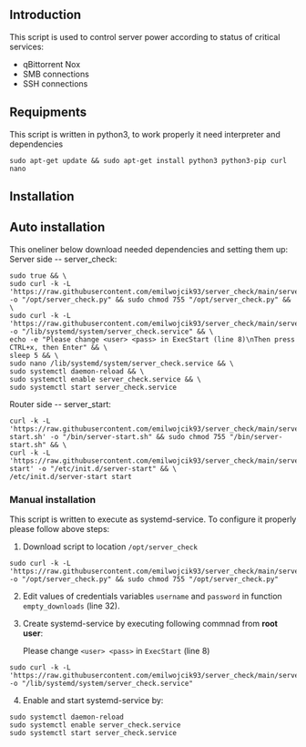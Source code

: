 ## Introduction

This script is used to control server power according to status of critical services:
- qBittorrent Nox
- SMB connections
- SSH connections


## Requipments
This script is written in python3, to work properly it need interpreter and dependencies
```
sudo apt-get update && sudo apt-get install python3 python3-pip curl nano
```
## Installation

## Auto installation
This oneliner below download needed dependencies and setting them up:
   Server side -- server_check:
```
sudo true && \
sudo curl -k -L 'https://raw.githubusercontent.com/emilwojcik93/server_check/main/server_check.py' -o "/opt/server_check.py" && sudo chmod 755 "/opt/server_check.py" && \
sudo curl -k -L 'https://raw.githubusercontent.com/emilwojcik93/server_check/main/server_check.service' -o "/lib/systemd/system/server_check.service" && \
echo -e "Please change <user> <pass> in ExecStart (line 8)\nThen press CTRL+x, then Enter" && \
sleep 5 && \
sudo nano /lib/systemd/system/server_check.service && \
sudo systemctl daemon-reload && \
sudo systemctl enable server_check.service && \
sudo systemctl start server_check.service
```
   Router side -- server_start:
```
curl -k -L 'https://raw.githubusercontent.com/emilwojcik93/server_check/main/server-start.sh' -o "/bin/server-start.sh" && sudo chmod 755 "/bin/server-start.sh" && \
curl -k -L 'https://raw.githubusercontent.com/emilwojcik93/server_check/main/server-start' -o "/etc/init.d/server-start" && \
/etc/init.d/server-start start
```
### Manual installation
This script is written to execute as systemd-service. To configure it properly please follow above steps:
1. Download script to location `/opt/server_check`
```
sudo curl -k -L 'https://raw.githubusercontent.com/emilwojcik93/server_check/main/server_check.py' -o "/opt/server_check.py" && sudo chmod 755 "/opt/server_check.py"
```
2. Edit values of credentials variables `username` and `password` in function `empty_downloads` (line 32).
3. Create systemd-service by executing following commnad from **root user**:

   Please change `<user> <pass>` in `ExecStart` (line 8)
```
sudo curl -k -L 'https://raw.githubusercontent.com/emilwojcik93/server_check/main/server_check.service' -o "/lib/systemd/system/server_check.service"
```
4. Enable and start systemd-service by:
```
sudo systemctl daemon-reload
sudo systemctl enable server_check.service
sudo systemctl start server_check.service
```
